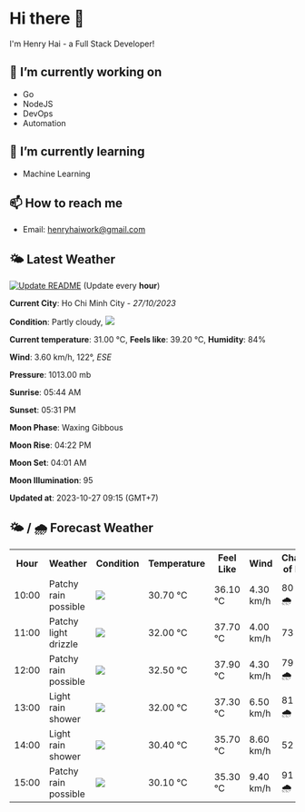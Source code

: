 # Hi there 👋

I'm Henry Hai - a Full Stack Developer!

## 🔭 I’m currently working on

- Go
- NodeJS
- DevOps
- Automation

## 🌱 I’m currently learning

- Machine Learning

## 📫 How to reach me

- Email: <henryhaiwork@gmail.com>

## 🌤️ Latest Weather
[![Update README](https://github.com/henry0hai/henry0hai/actions/workflows/udpateReadme.yml/badge.svg)](https://github.com/henry0hai/henry0hai/actions/workflows/udpateReadme.yml)
(Update every **hour**)
<!-- CURRENT_WEATHER:START -->
**Current City**: Ho Chi Minh City - *27/10/2023*

**Condition**: Partly cloudy, <img src="https://cdn.weatherapi.com/weather/64x64/day/116.png"/>

**Current temperature**: 31.00 °C, **Feels like**: 39.20 °C, **Humidity**: 84%

**Wind**: 3.60 km/h, 122°, *ESE*

**Pressure**: 1013.00 mb

**Sunrise**: 05:44 AM

**Sunset**: 05:31 PM

**Moon Phase**: Waxing Gibbous

**Moon Rise**: 04:22 PM

**Moon Set**: 04:01 AM

**Moon Illumination**: 95

**Updated at**: 2023-10-27 09:15 (GMT+7)<!-- CURRENT_WEATHER:END -->

## 🌤️ / 🌧️ Forecast Weather
<!-- FORECAST_WEATHER:START -->
<table>
		<tr>
			<th>Hour</th>
			<th>Weather</th>
			<th>Condition</th>
			<th>Temperature</th>
			<th>Feel Like</th>
			<th>Wind</th>
			<th>Chance of Rain</th>
		</tr>
				<tr>
					<td>10:00</td>
					<td>Patchy rain possible</td>
					<td><img src='https://cdn.weatherapi.com/weather/64x64/day/176.png'/></td>
					<td>30.70 °C</td>
					<td>36.10 °C</td>
					<td>4.30 km/h</td>
					<td>80 % 🌧️</td>
				</tr>
				<tr>
					<td>11:00</td>
					<td>Patchy light drizzle</td>
					<td><img src='https://cdn.weatherapi.com/weather/64x64/day/263.png'/></td>
					<td>32.00 °C</td>
					<td>37.70 °C</td>
					<td>4.00 km/h</td>
					<td>73 %</td>
				</tr>
				<tr>
					<td>12:00</td>
					<td>Patchy rain possible</td>
					<td><img src='https://cdn.weatherapi.com/weather/64x64/day/176.png'/></td>
					<td>32.50 °C</td>
					<td>37.90 °C</td>
					<td>4.30 km/h</td>
					<td>79 % 🌧️</td>
				</tr>
				<tr>
					<td>13:00</td>
					<td>Light rain shower</td>
					<td><img src='https://cdn.weatherapi.com/weather/64x64/day/353.png'/></td>
					<td>32.00 °C</td>
					<td>37.30 °C</td>
					<td>6.50 km/h</td>
					<td>81 % 🌧️</td>
				</tr>
				<tr>
					<td>14:00</td>
					<td>Light rain shower</td>
					<td><img src='https://cdn.weatherapi.com/weather/64x64/day/353.png'/></td>
					<td>30.40 °C</td>
					<td>35.70 °C</td>
					<td>8.60 km/h</td>
					<td>52 %</td>
				</tr>
				<tr>
					<td>15:00</td>
					<td>Patchy rain possible</td>
					<td><img src='https://cdn.weatherapi.com/weather/64x64/day/176.png'/></td>
					<td>30.10 °C</td>
					<td>35.30 °C</td>
					<td>9.40 km/h</td>
					<td>91 % 🌧️</td>
				</tr>
</table>
<!-- FORECAST_WEATHER:END -->
